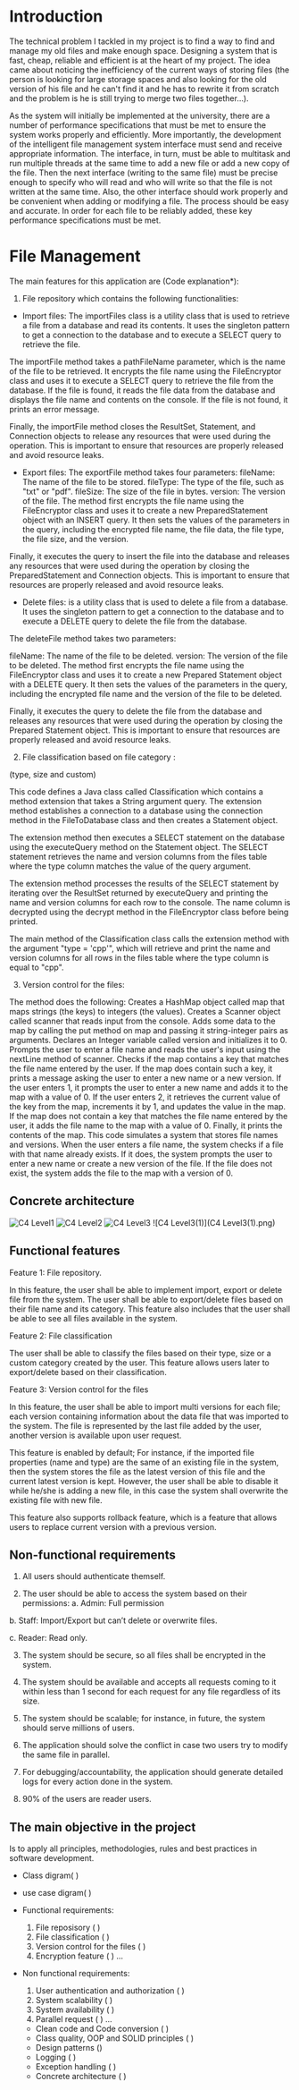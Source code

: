 # Introduction
The technical problem I tackled in my project is to find a way to find
and manage my old files and make enough space. Designing a system
that is fast, cheap, reliable and efficient is at the heart of my project.
The idea came about noticing the inefficiency of the current ways of
storing files (the person is looking for large storage spaces and also
looking for the old version of his file and he can't find it and he has to
rewrite it from scratch and the problem is he is still trying to merge
two files together...).

As the system will initially be implemented at the university, there
are a number of performance specifications that must be met to ensure
the system works properly and efficiently. More importantly, the
development of the intelligent file management system interface must
send and receive appropriate information. The interface, in turn, must
be able to multitask and run multiple threads at the same time to add a
new file or add a new copy of the file. Then the next interface (writing
to the same file) must be precise enough to specify who will read and
who will write so that the file is not written at the same time. Also, the
other interface should work properly and be convenient when adding
or modifying a file. The process should be easy and accurate. In order
for each file to be reliably added, these key performance
specifications must be met.

# File Management 

The main features for this application are (Code explanation*): 
1. File repository which contains the following functionalities:
- Import files: 
The importFiles class is a utility class that is used to retrieve a file from a database and read its contents. It uses the singleton pattern to get a connection to the database and to execute a SELECT query to retrieve the file.

The importFile method takes a pathFileName parameter, which is the name of the file to be retrieved. It encrypts the file name using the FileEncryptor class and uses it to execute a SELECT query to retrieve the file from the database. If the file is found, it reads the file data from the database and displays the file name and contents on the console. If the file is not found, it prints an error message.

Finally, the importFile method closes the ResultSet, Statement, and Connection objects to release any resources that were used during the operation. This is important to ensure that resources are properly released and avoid resource leaks.


- Export files:
The exportFile method takes four parameters:
fileName: The name of the file to be stored.
fileType: The type of the file, such as "txt" or "pdf".
fileSize: The size of the file in bytes.
version: The version of the file.
The method first encrypts the file name using the FileEncryptor class and uses it to create a new PreparedStatement object with an INSERT query. It then sets the values of the parameters in the query, including the encrypted file name, the file data, the file type, the file size, and the version.

Finally, it executes the query to insert the file into the database and releases any resources that were used during the operation by closing the PreparedStatement and Connection objects. This is important to ensure that resources are properly released and avoid resource leaks.



- Delete files:
is a utility class that is used to delete a file from a database. It uses the singleton pattern to get a connection to the database and to execute a DELETE query to delete the file from the database.

The deleteFile method takes two parameters:

fileName: The name of the file to be deleted.
version: The version of the file to be deleted.
The method first encrypts the file name using the FileEncryptor class and uses it to create a new Prepared Statement object with a DELETE query. It then sets the values of the parameters in the query, including the encrypted file name and the version of the file to be deleted.

Finally, it executes the query to delete the file from the database and releases any resources that were used during the operation by closing the Prepared Statement object. This is important to ensure that resources are properly released and avoid resource leaks.

2. File classification based on file category :

(type, size and custom)

This code defines a Java class called Classification which contains a method extension that takes a String argument query. The extension method establishes a connection to a database using the connection method in the FileToDatabase class and then creates a Statement object.

The extension method then executes a SELECT statement on the database using the executeQuery method on the Statement object. The SELECT statement retrieves the name and version columns from the files table where the type column matches the value of the query argument.

The extension method processes the results of the SELECT statement by iterating over the ResultSet returned by executeQuery and printing the name and version columns for each row to the console. The name column is decrypted using the decrypt method in the FileEncryptor class before being printed.

The main method of the Classification class calls the extension method with the argument "type = 'cpp'", which will retrieve and print the name and version columns for all rows in the files table where the type column is equal to "cpp".


3. Version control for the files:




 The  method does the following:
Creates a HashMap object called map that maps strings (the keys) to integers (the values).
Creates a Scanner object called scanner that reads input from the console.
Adds some data to the map by calling the put method on map and passing it string-integer pairs as arguments.
Declares an Integer variable called version and initializes it to 0.
Prompts the user to enter a file name and reads the user's input using the nextLine method of scanner.
Checks if the map contains a key that matches the file name entered by the user. If the map does contain such a key, it prints a message asking the user to enter a new name or a new version. If the user enters 1, it prompts the user to enter a new name and adds it to the map with a value of 0. If the user enters 2, it retrieves the current value of the key from the map, increments it by 1, and updates the value in the map. If the map does not contain a key that matches the file name entered by the user, it adds the file name to the map with a value of 0.
Finally, it prints the contents of the map.
This code simulates a system that stores file names and versions. When the user enters a file name, the system checks if a file with that name already exists. If it does, the system prompts the user to enter a new name or create a new version of the file. If the file does not exist, the system adds the file to the map with a version of 0.

## Concrete architecture 

![C4 Level1](https://github.com/Nabeelabdoh10/File-Management/blob/main/C4%20Level1.jpg)
![C4 Level2](https://github.com/Nabeelabdoh10/File-Management/blob/main/C4%20Level2.png)
![C4 Level3](https://github.com/Nabeelabdoh10/File-Management/blob/main/C4%20Level3.png)
![C4 Level3(1)](C4 Level3(1).png)


## Functional features

Feature 1: File repository.

In this feature, the user shall be able to implement import, export or delete file from the
system. The user shall be able to export/delete files based on their file name and its
category. This feature also includes that the user shall be able to see all files available
in the system.

Feature 2: File classification

The user shall be able to classify the files based on their type, size or a custom category
created by the user.
This feature allows users later to export/delete based on their classification.

Feature 3: Version control for the files

In this feature, the user shall be able to import multi versions for each file; each version
containing information about the data file that was imported to the system. The file is
represented by the last file added by the user, another version is available upon user
request.

This feature is enabled by default; For instance, if the imported file properties (name
and type) are the same of an existing file in the system, then the system stores the file
as the latest version of this file and the current latest version is kept. However, the user
shall be able to disable it while he/she is adding a new file, in this case the system shall
overwrite the existing file with new file.

This feature also supports rollback feature, which is a feature that allows users to
replace current version with a previous version.
## Non-functional requirements

1. All users should authenticate themself.

2. The user should be able to access the system based on their permissions:
a. Admin: Full permission

b. Staff: Import/Export but can’t delete or overwrite files.

c. Reader: Read only.

3. The system should be secure, so all files shall be encrypted in the system.

4. The system should be available and accepts all requests coming to it within less than 1 second for each request for any file regardless of its size.

5. The system should be scalable; for instance, in future, the system should serve millions of users.

6. The application should solve the conflict in case two users try to modify the same file in parallel.

7. For debugging/accountability, the application should generate detailed logs for every action done in the system.

8. 90% of the users are reader users.

## The main objective in the project 
Is to apply all principles, methodologies, rules
and best practices in software development.
- Class digram( )
- use case digram( )

- Functional requirements:
    1. File reposisory (  )
    2. File classification (  )
    3. Version control for the files (  )
    4. Encryption feature (  )
    ...
- Non functional requirements:
  1. User authentication and authorization (  )
  2. System scalability (  )
  3. System availability (  )
  4. Parallel request (  )
  ...
  
  - Clean code and Code conversion ( )
  - Class quality, OOP and SOLID principles ( )
  - Design patterns ()
  - Logging ( )
  - Exception handling ( )
  - Concrete architecture ( )

